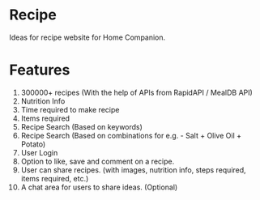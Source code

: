 # Recipe
Ideas for recipe website for Home Companion.
# Features
1. 300000+ recipes (With the help of APIs from RapidAPI / MealDB API) 
2. Nutrition Info
3. Time required to make recipe
4. Items required
5. Recipe Search (Based on keywords)
6. Recipe Search (Based on combinations for e.g. - Salt + Olive Oil + Potato)
7. User Login
8. Option to like, save and comment on a recipe.
9. User can share recipes. (with images, nutrition info, steps required, items required, etc.)
10. A chat area for users to share ideas. (Optional)
